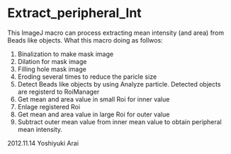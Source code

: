 Extract_peripheral_Int
======================

This ImageJ macro can process extracting mean intensity (and area) from Beads like objects.
What this macro doing as follwos:

 1. Binalization to make mask image
 2. Dilation for mask image
 3. Filling hole mask image
 4. Eroding several times to reduce the paricle size
 5. Detect Beads like objects by using Analyze particle. Detected objects are registerd to RoiManager
 6. Get mean and area value in small Roi for inner value
 7. Enlage registered Roi
 8. Get mean and area value in large Roi for outer value
 9. Subtract outer mean value from inner mean value to obtain peripheral mean intensity.

2012.11.14 Yoshiyuki Arai